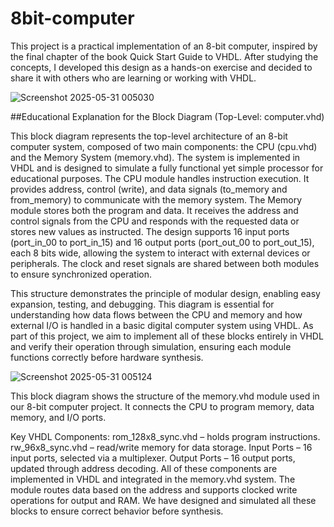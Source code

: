 # 8bit-computer
This project is a practical implementation of an 8-bit computer, inspired by the final chapter of the book Quick Start Guide to VHDL. After studying the concepts, I developed this design as a hands-on exercise and decided to share it with others who are learning or working with VHDL.


    

![Screenshot 2025-05-31 005030](https://github.com/user-attachments/assets/be4064cc-9944-4cc8-a316-74548bacc422)



##Educational Explanation for the Block Diagram (Top-Level: computer.vhd)

This block diagram represents the top-level architecture of an 8-bit computer system, composed of two main components: the CPU (cpu.vhd) and the Memory System (memory.vhd). The system is implemented in VHDL and is designed to simulate a fully functional yet simple processor for educational purposes.
The CPU module handles instruction execution. It provides address, control (write), and data signals (to_memory and from_memory) to communicate with the memory system.
The Memory module stores both the program and data. It receives the address and control signals from the CPU and responds with the requested data or stores new values as instructed.
The design supports 16 input ports (port_in_00 to port_in_15) and 16 output ports (port_out_00 to port_out_15), each 8 bits wide, allowing the system to interact with external devices or peripherals.
The clock and reset signals are shared between both modules to ensure synchronized operation.

This structure demonstrates the principle of modular design, enabling easy expansion, testing, and debugging.
This diagram is essential for understanding how data flows between the CPU and memory and how external I/O is handled in a basic digital computer system using VHDL.
As part of this project, we aim to implement all of these blocks entirely in VHDL and verify their operation through simulation, ensuring each module functions correctly before hardware synthesis.



![Screenshot 2025-05-31 005124](https://github.com/user-attachments/assets/7c672d19-f740-4d2d-95fb-259fa445a11a)


This block diagram shows the structure of the memory.vhd module used in our 8-bit computer project. It connects the CPU to program memory, data memory, and I/O ports.

Key VHDL Components:
rom_128x8_sync.vhd – holds program instructions.
rw_96x8_sync.vhd – read/write memory for data storage.
Input Ports – 16 input ports, selected via a multiplexer.
Output Ports – 16 output ports, updated through address decoding.
All of these components are implemented in VHDL and integrated in the memory.vhd system. The module routes data based on the address and supports clocked write operations for output and RAM.
We have designed and simulated all these blocks to ensure correct behavior before synthesis.




